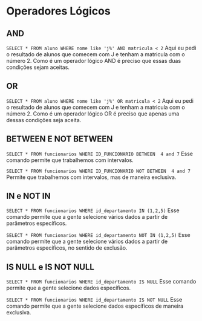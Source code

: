 # Operadores Lógicos

## AND

`SELECT * FROM aluno WHERE nome like 'j%' AND matricula < 2`
Aqui eu pedi o resultado de alunos que comecem com J e tenham a matricula com o número 2. Como é um operador lógico AND é preciso que essas duas condições sejam aceitas.

## OR

`SELECT * FROM aluno WHERE nome like 'j%' OR matricula < 2`
Aqui eu pedi o resultado de alunos que comecem com J e tenham a matricula com o número 2. Como é um operador lógico OR é preciso que apenas uma dessas condições seja aceita.

## BETWEEN E NOT BETWEEN

`SELECT * FROM funcionarios WHERE ID_FUNCIONARIO BETWEEN  4 and 7`
Esse comando permite que trabalhemos com intervalos.

`SELECT * FROM funcionarios WHERE ID_FUNCIONARIO NOT BETWEEN  4 and 7`
Permite que trabalhemos com intervalos, mas de maneira exclusiva.

## IN e NOT IN

`SELECT * FROM funcionarios WHERE id_departamento IN (1,2,5)`
Esse comando permite que a gente selecione vários dados a partir de parâmetros específicos.

`SELECT * FROM funcionarios WHERE id_departamento NOT IN (1,2,5)`
Esse comando permite que a gente selecione vários dados a partir de parâmetros específicos, no sentido de exclusão.

## IS NULL e IS NOT NULL

`SELECT * FROM funcionarios WHERE id_departamento IS NULL`
Esse comando permite que a gente selecione dados específicos.

`SELECT * FROM funcionarios WHERE id_departamento IS NOT NULL`
Esse comando permite que a gente selecione dados específicos de maneira exclusiva.